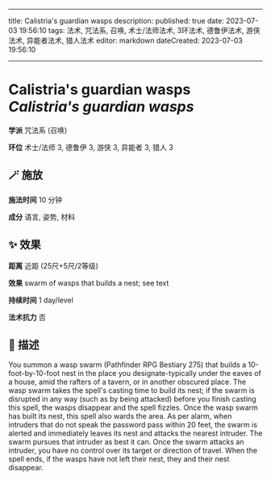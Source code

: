 
---
title: Calistria's guardian wasps
description: 
published: true
date: 2023-07-03 19:56:10
tags: 法术, 咒法系, 召唤, 术士/法师法术, 3环法术, 德鲁伊法术, 游侠法术, 异能者法术, 猎人法术
editor: markdown
dateCreated: 2023-07-03 19:56:10

---

# **Calistria's guardian wasps** *Calistria's guardian wasps*

**学派** 咒法系 (召唤) 

**环位** 术士/法师 3, 德鲁伊 3, 游侠 3, 异能者 3, 猎人 3

## 🪄 施放

**施法时间** 10 分钟

**成分** 语言, 姿势, 材料

## ✨ 效果  

**距离** 近距 (25尺+5尺/2等级) 

**效果** swarm of wasps that builds a nest; see text 

**持续时间** 1 day/level 

**法术抗力** 否

## 📖 描述

You summon a wasp swarm (Pathfinder RPG Bestiary 275) that builds a 10-foot-by-10-foot nest in the place you designate-typically under the eaves of a house, amid the rafters of a tavern, or in another obscured place. The wasp swarm takes the spell's casting time to build its nest; if the  swarm is disrupted in any way (such as by being attacked) before you finish casting this spell, the wasps disappear and the spell fizzles.  Once the wasp swarm has built its nest, this spell also wards the area. As per alarm, when intruders that do not speak the password pass within 20 feet, the swarm is alerted and immediately leaves its nest and attacks the nearest intruder. The swarm pursues that intruder as best it can. Once the swarm attacks an intruder, you have no control over its target or direction of travel. When the spell ends, if the wasps have not left their nest, they and their nest disappear.
    